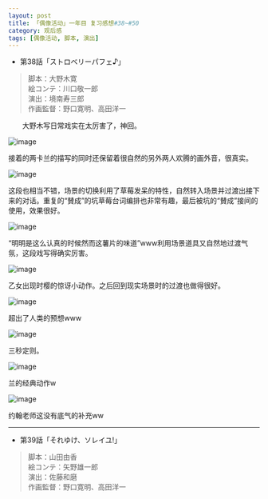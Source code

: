 ```yaml
---
layout: post
title: 「偶像活动」一年目 复习感想#38~#50
category: 观后感
tags: [偶像活动, 脚本, 演出]
---
```


* 第38話「ストロベリーパフェ♪」

> 脚本：大野木寛  
絵コンテ：川口敬一郎  
演出：境南寿三郎  
作画監督：野口寛明、高田洋一  

　　大野木写日常戏实在太厉害了，神回。

![image](//ws1.sinaimg.cn/mw690/97de980agy1fqnhn3rhjyj21hc0u0tii.jpg)

接着的两卡兰的描写的同时还保留着很自然的另外两人欢腾的画外音，很真实。

![image](//ws1.sinaimg.cn/mw690/97de980agy1fqnhoas54dj21hc0u0k33.jpg)

这段也相当不错，场景的切换利用了草莓发呆的特性，自然转入场景并过渡出接下来的对话。重复的“賛成”的坑草莓台词编排也非常有趣，最后被坑的“賛成”接间的使用，效果很好。

![image](//ws1.sinaimg.cn/mw690/97de980agy1fqnhs38pcnj21hc0u01ky.jpg)

“明明是这么认真的时候然而这薯片的味道”www利用场景道具又自然地过渡气氛，这段戏写得确实厉害。

![image](//ws1.sinaimg.cn/mw690/97de980agy1fqnhyf37s3j21hc0u0u0x.jpg)

乙女出现时樱的惊讶小动作。之后回到现实场景时的过渡也做得很好。

![image](//ws1.sinaimg.cn/mw690/97de980agy1fqni5knp5aj21hc0u07wi.jpg)

超出了人类的预想www

![image](//wx3.sinaimg.cn/mw690/97de980agy1fqnif3alx9j21hc0u0u0x.jpg)

三秒定则。

![image](//wx3.sinaimg.cn/mw690/97de980agy1fqnihdy226j21hc0u04qq.jpg)

兰的经典动作w

![image](//wx3.sinaimg.cn/mw690/97de980agy1fqnitv7y34j21hc0u0u0x.jpg)

约翰老师这没有底气的补充ww

-------

* 第39話「それゆけ、ソレイユ!」

> 脚本：山田由香  
絵コンテ：矢野雄一郎  
演出：佐藤和磨  
作画監督：野口寛明、高田洋一  

